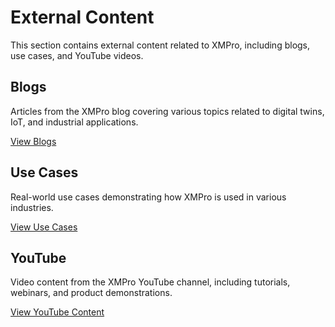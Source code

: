 # External Content

This section contains external content related to XMPro, including blogs, use cases, and YouTube videos.

## Blogs

Articles from the XMPro blog covering various topics related to digital twins, IoT, and industrial applications.

[View Blogs](blogs/)

## Use Cases

Real-world use cases demonstrating how XMPro is used in various industries.

[View Use Cases](use-cases/)

## YouTube

Video content from the XMPro YouTube channel, including tutorials, webinars, and product demonstrations.

[View YouTube Content](youtube/)

